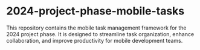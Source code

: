 # 2024-project-phase-mobile-tasks
This repository contains the mobile task management framework for the 2024 project phase. It is designed to streamline task organization, enhance collaboration, and improve productivity for mobile development teams.
